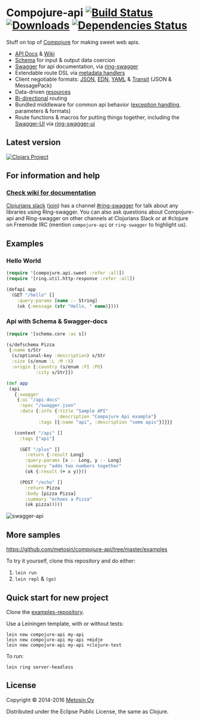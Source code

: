 # Compojure-api [![Build Status](https://api.travis-ci.org/metosin/compojure-api.svg?branch=master)](https://travis-ci.org/metosin/compojure-api) [![Downloads](https://jarkeeper.com/metosin/compojure-api/downloads.svg)](https://jarkeeper.com/metosin/compojure-api) [![Dependencies Status](https://jarkeeper.com/metosin/compojure-api/status.svg)](https://jarkeeper.com/metosin/compojure-api)

Stuff on top of [Compojure](https://github.com/weavejester/compojure) for making sweet web apis.

- [API Docs](http://metosin.github.io/compojure-api/doc/) & [Wiki](https://github.com/metosin/compojure-api/wiki)
- [Schema](https://github.com/Prismatic/schema) for input & output data coercion
- [Swagger](http://swagger.io/) for api documentation, via [ring-swagger](https://github.com/metosin/ring-swagger)
- Extendable route DSL via [metadata handlers](https://github.com/metosin/compojure-api/wiki/Creating-your-own-metadata-handlers)
- Client negotiable formats: [JSON](http://www.json.org/), [EDN](https://github.com/edn-format/edn), [YAML](http://yaml.org/) & [Transit](https://github.com/cognitect/transit-format) (JSON & MessagePack)
- Data-driven [resources](https://github.com/metosin/compojure-api/wiki/Resources-and-Liberator)
- [Bi-directional](https://github.com/metosin/compojure-api/wiki/Routing#bi-directional-routing) routing
- Bundled middleware for common api behavior ([exception handling](https://github.com/metosin/compojure-api/wiki/Exception-handling), parameters & formats)
- Route functions & macros for putting things together, including the [Swagger-UI](https://github.com/wordnik/swagger-ui) via [ring-swagger-ui](https://github.com/metosin/ring-swagger-ui)

## Latest version

[![Clojars Project](http://clojars.org/metosin/compojure-api/latest-version.svg)](http://clojars.org/metosin/compojure-api)

## For information and help

### [Check wiki for documentation](https://github.com/metosin/compojure-api/wiki)

[Clojurians slack](https://clojurians.slack.com/) ([join](http://clojurians.net/)) has a channel [#ring-swagger](https://clojurians.slack.com/messages/ring-swagger/) for talk about any libraries using Ring-swagger. You can also ask questions about Compojure-api and Ring-swagger on other channels at Clojurians Slack or at #clojure on Freenode IRC (mention `compojure-api` or `ring-swagger` to highlight us).

## Examples

### Hello World

```clj
(require '[compojure.api.sweet :refer :all])
(require '[ring.util.http-response :refer :all])

(defapi app
  (GET "/hello" []
    :query-params [name :- String]
    (ok {:message (str "Hello, " name)})))
```

### Api with Schema & Swagger-docs

 ```clj
(require '[schema.core :as s])

(s/defschema Pizza
  {:name s/Str
   (s/optional-key :description) s/Str
   :size (s/enum :L :M :S)
   :origin {:country (s/enum :FI :PO)
            :city s/Str}})

(def app
  (api
    {:swagger
     {:ui "/api-docs"
      :spec "/swagger.json"
      :data {:info {:title "Sample API"
                    :description "Compojure Api example"}
             :tags [{:name "api", :description "some apis"}]}}}

    (context "/api" []
      :tags ["api"]

      (GET "/plus" []
        :return {:result Long}
        :query-params [x :- Long, y :- Long]
        :summary "adds two numbers together"
        (ok {:result (+ x y)}))

      (POST "/echo" []
        :return Pizza
        :body [pizza Pizza]
        :summary "echoes a Pizza"
        (ok pizza)))))
```

![swagger-api](https://raw.githubusercontent.com/wiki/metosin/compojure-api/swagger-api.png)

## More samples

https://github.com/metosin/compojure-api/tree/master/examples

To try it yourself, clone this repository and do either:

1. `lein run`
2. `lein repl` & `(go)`

## Quick start for  new project

Clone the [examples-repository](https://github.com/metosin/compojure-api-examples).

Use a Leiningen template, with or without tests:

```
lein new compojure-api my-api
lein new compojure-api my-api +midje
lein new compojure-api my-api +clojure-test
```
To run:

```
lein ring server-headless
```

## License

Copyright © 2014-2016 [Metosin Oy](http://www.metosin.fi)

Distributed under the Eclipse Public License, the same as Clojure.
